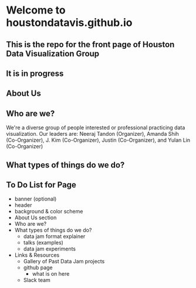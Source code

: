 # Welcome to houstondatavis.github.io

## This is the repo for the front page of Houston Data Visualization Group
## It is in progress

## About Us

## Who are we?
We're a diverse group of people interested or professional practicing data visualization. 
Our leaders are: Neeraj Tandon (Organizer), Amanda Shih (Co-Organizer), J. Kim (Co-Organizer), Justin (Co-Organizer), and Yulan Lin (Co-Organizer)

## What types of things do we do?

## To Do List for Page
- banner (optional)
- header
- background & color scheme
- About Us section
- Who are we?
- What types of things do we do? 
  - data jam format explainer
  - talks (examples)
  - data jam experiments
- Links & Resources
  - Gallery of Past Data Jam projects
  - github page 
    - what is on here
  - Slack team
